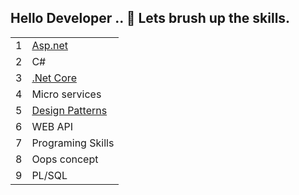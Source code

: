 ## Hello Developer .. 👋 Lets brush up the skills.

<table>
  <tbody>
  <tr>
    <td>      1    </td>
     <td> <a title="Click me" href="https://github.com/fullstackdeveloper007/InterviewQuestions/blob/main/DotNetCore.md">  Asp.net </a>   </td>
  </tr>
  <tr>
    <td>     2    </td>
     <td>   C#    </td>
  </tr>
   <tr>
    <td>     3    </td>
     <td>   <a href="https://github.com/fullstackdeveloper007/InterviewQuestions/blob/main/DotNetCore.md"> .Net Core </a>   </td>
  </tr>
  <tr>
    <td>     4    </td>
     <td>   Micro services    </td>
  </tr>
  <tr>
    <td>     5    </td>
     <td>  <a href="https://github.com/fullstackdeveloper007/InterviewQuestions/blob/main/DesignPatterns.md"> Design Patterns </a>    </td>
  </tr>
   <tr>
    <td>     6   </td>
     <td>   WEB API    </td>
  </tr>
  <tr>
    <td>     7   </td>
     <td>  Programing Skills    </td>
  </tr>
    <tr>
    <td>     8   </td>
     <td>  Oops concept   </td>
  </tr>
     <tr>
    <td>     9   </td>
     <td>  PL/SQL    </td>
  </tr>
  </tbody>
</table>
  
 
 
